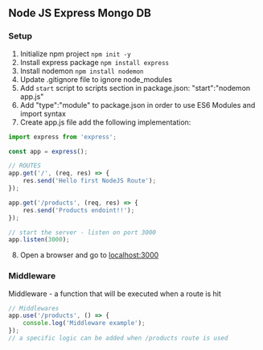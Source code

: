## Node JS Express Mongo DB

### Setup

1. Initialize npm project
   `npm init -y`
2. Install express package
   `npm install express`
3. Install nodemon
   `npm install nodemon`
4. Update .gitignore file to ignore node_modules
5. Add `start` script to scripts section in package.json: "start":"nodemon app.js"
6. Add "type":"module" to package.json in order to use ES6 Modules and import syntax
7. Create app.js file add the following implementation:

```javascript
import express from 'express';

const app = express();

// ROUTES
app.get('/', (req, res) => {
	res.send('Hello first NodeJS Route');
});

app.get('/products', (req, res) => {
	res.send('Products endoint!!');
});

// start the server - listen on port 3000
app.listen(3000);
```

8. Open a browser and go to [localhost:3000](http://localhost:3000)

### Middleware

Middleware - a function that will be executed when a route is hit

```javascript
// Middlewares
app.use('/products', () => {
	console.log('Middleware example');
});
// a specific logic can be added when /products route is used
```
